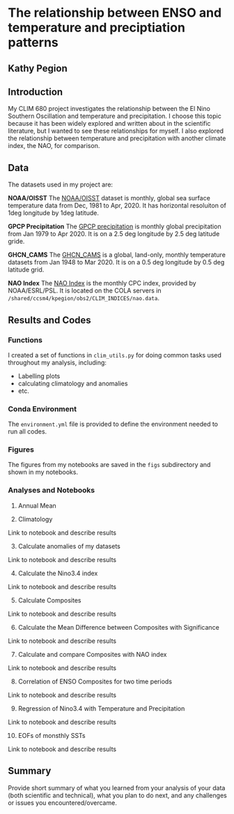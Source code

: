 # The relationship between ENSO and temperature and preciptiation patterns 
 
## Kathy Pegion

## Introduction

My CLIM 680 project investigates the relationship between the El Nino Southern Oscillation and temperature and precipitation.  I choose this topic because it has been widely explored and written about in the scientific literature, but I wanted to see these relationships for myself.  I also explored the relationship between temperature and precipitation with another climate index, the NAO, for comparison.

## Data

The datasets used in my project are:

__NOAA/OISST__
The [NOAA/OISST]( https://kpegion.github.io/COLA-DATASETS-CATALOG/sst.mnmean.nc) dataset is monthly, global sea surface temperature data from Dec, 1981 to Apr, 2020. It has horizontal resoluiton of 1deg longitude by 1deg latitude.
 
__GPCP Precipitation__
The [GPCP precipitation](https://kpegion.github.io/COLA-DATASETS-CATALOG/gpcp_precip.mon.mean.nc) is monthly global precipitation from Jan 1979 to Apr 2020. It is on a 2.5 deg longitude by 2.5 deg latitude gride.

__GHCN_CAMS__
The [GHCN_CAMS](https://kpegion.github.io/COLA-DATASETS-CATALOG/ghcn_cams) is a global, land-only, monthly temperature datasets from Jan 1948 to Mar 2020.  It is on a 0.5 deg longitude by 0.5 deg latitude grid.

__NAO Index__
The [NAO Index](https://www.psl.noaa.gov/data/correlation/nao.data) is the monthly CPC index, provided by NOAA/ESRL/PSL. It is located on the COLA servers in `/shared/ccsm4/kpegion/obs2/CLIM_INDICES/nao.data`. 

## Results and Codes

### Functions
I created a set of functions in `clim_utils.py` for doing common tasks used throughout my analysis, including:
* Labelling plots
* calculating climatology and anomalies
* etc.


### Conda Environment

The `environment.yml` file is provided to define the environment needed to run all codes.

### Figures

The figures from my notebooks are saved in the `figs` subdirectory and shown in my notebooks.

### Analyses and Notebooks
 
1. Annual Mean  

2. Climatology

Link to notebook and describe results

3. Calculate anomalies of my datasets

Link to notebook and describe results

4. Calculate the Nino3.4 index

Link to notebook and describe results

5. Calculate Composites

Link to notebook and describe results

6. Calculate the Mean Difference between Composites with Significance

Link to notebook and describe results

7. Calculate and compare Composites with NAO index  

Link to notebook and describe results

8. Correlation of ENSO Composites for two time periods

Link to notebook and describe results

9. Regression of Nino3.4 with Temperature and Precipitation

Link to notebook and describe results

10. EOFs of monsthly SSTs

Link to notebook and describe results

## Summary

Provide short summary of what you learned from your analysis of your data (both scientific and technical), what you plan to do next, and any challenges or issues you encountered/overcame. 
